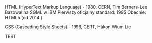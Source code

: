 HTML (HyperText Markup Language) -  1980, CERN, Tim Berners-Lee
Bazował na SGML w IBM 
Pierwszy oficjalny standard: 1995
Obecnie: HTML5 (od 2014 )

CSS (Cascading Style Sheets) - 1996, CERT,  Håkon Wium Lie 

TEST



